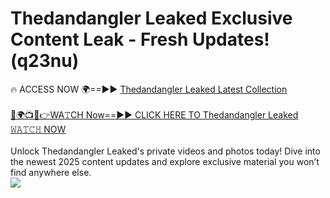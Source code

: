 # Thedandangler Leaked Exclusive Content Leak - Fresh Updates! (q23nu)

🔥 ACCESS NOW 🌍==►► <a href="https://tinyurl.com/kvy9nzfs" rel="nofollow">Thedandangler Leaked Latest Collection</a>
<br><br>
[🔴🌍📺📱👉WA𝚃CH Now==►► CLICK HERE TO Thedandangler Leaked 𝚆𝙰𝚃𝙲𝙷 NOW](https://tinyurl.com/kvy9nzfs)
<br><br>
Unlock Thedandangler Leaked's private videos and photos today! Dive into the newest 2025 content updates and explore exclusive material you won’t find anywhere else.
<br>
<a href="https://tinyurl.com/kvy9nzfs" rel="nofollow" data-target="animated-image.originalLink"><img src="https://camo.githubusercontent.com/8a4f000d20f83aca3bf7ec5f350d767afa0574a8a352519fd8cfa583a6f93a33/68747470733a2f2f692e696d6775722e636f6d2f644a486b345a712e676966" data-canonical-src="https://i.imgur.com/dJHk4Zq.gif" style="max-width: 100%; display: inline-block;" data-target="animated-image.originalImage"></a>
<br>
